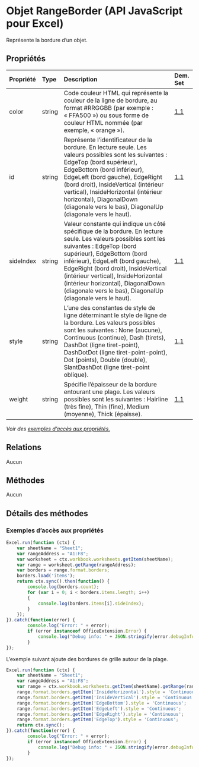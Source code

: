 # <a name="rangeborder-object-javascript-api-for-excel"></a>Objet RangeBorder (API JavaScript pour Excel)

Représente la bordure d’un objet.

## <a name="properties"></a>Propriétés

| Propriété       | Type    |Description| Dem. Set|
|:---------------|:--------|:----------|:----|
|color|string|Code couleur HTML qui représente la couleur de la ligne de bordure, au format #RRGGBB (par exemple : « FFA500 ») ou sous forme de couleur HTML nommée (par exemple, « orange »).|[1.1](../requirement-sets/excel-api-requirement-sets.md)|
|id|string|Représente l’identificateur de la bordure. En lecture seule. Les valeurs possibles sont les suivantes : EdgeTop (bord supérieur), EdgeBottom (bord inférieur), EdgeLeft (bord gauche), EdgeRight (bord droit), InsideVertical (intérieur vertical), InsideHorizontal (intérieur horizontal), DiagonalDown (diagonale vers le bas), DiagonalUp (diagonale vers le haut).|[1.1](../requirement-sets/excel-api-requirement-sets.md)|
|sideIndex|string|Valeur constante qui indique un côté spécifique de la bordure. En lecture seule. Les valeurs possibles sont les suivantes : EdgeTop (bord supérieur), EdgeBottom (bord inférieur), EdgeLeft (bord gauche), EdgeRight (bord droit), InsideVertical (intérieur vertical), InsideHorizontal (intérieur horizontal), DiagonalDown (diagonale vers le bas), DiagonalUp (diagonale vers le haut).|[1.1](../requirement-sets/excel-api-requirement-sets.md)|
|style|string|L’une des constantes de style de ligne déterminant le style de ligne de la bordure. Les valeurs possibles sont les suivantes : None (aucune), Continuous (continue), Dash (tirets), DashDot (ligne tiret-point), DashDotDot (ligne tiret-point-point), Dot (points), Double (double), SlantDashDot (ligne tiret-point oblique).|[1.1](../requirement-sets/excel-api-requirement-sets.md)|
|weight|string|Spécifie l’épaisseur de la bordure entourant une plage. Les valeurs possibles sont les suivantes : Hairline (très fine), Thin (fine), Medium (moyenne), Thick (épaisse).|[1.1](../requirement-sets/excel-api-requirement-sets.md)|

_Voir des [exemples d’accès aux propriétés.](#property-access-examples)_

## <a name="relationships"></a>Relations
Aucun


## <a name="methods"></a>Méthodes
Aucun


## <a name="method-details"></a>Détails des méthodes

### <a name="property-access-examples"></a>Exemples d’accès aux propriétés

```js
Excel.run(function (ctx) { 
    var sheetName = "Sheet1";
    var rangeAddress = "A1:F8";
    var worksheet = ctx.workbook.worksheets.getItem(sheetName);
    var range = worksheet.getRange(rangeAddress);
    var borders = range.format.borders;
    borders.load('items');
    return ctx.sync().then(function() {
        console.log(borders.count);
        for (var i = 0; i < borders.items.length; i++)
        {
            console.log(borders.items[i].sideIndex);
        }
    });
}).catch(function(error) {
        console.log("Error: " + error);
        if (error instanceof OfficeExtension.Error) {
            console.log("Debug info: " + JSON.stringify(error.debugInfo));
        }
});
```
L’exemple suivant ajoute des bordures de grille autour de la plage.

```js
Excel.run(function (ctx) { 
    var sheetName = "Sheet1";
    var rangeAddress = "A1:F8";
    var range = ctx.workbook.worksheets.getItem(sheetName).getRange(rangeAddress);
    range.format.borders.getItem('InsideHorizontal').style = 'Continuous';
    range.format.borders.getItem('InsideVertical').style = 'Continuous';
    range.format.borders.getItem('EdgeBottom').style = 'Continuous';
    range.format.borders.getItem('EdgeLeft').style = 'Continuous';
    range.format.borders.getItem('EdgeRight').style = 'Continuous';
    range.format.borders.getItem('EdgeTop').style = 'Continuous';
    return ctx.sync(); 
}).catch(function(error) {
        console.log("Error: " + error);
        if (error instanceof OfficeExtension.Error) {
            console.log("Debug info: " + JSON.stringify(error.debugInfo));
        }
});
```

